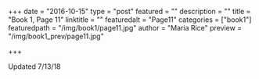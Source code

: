 +++
date = "2016-10-15"
type = "post"
featured = ""
description = ""
title = "Book 1, Page 11"
linktitle = ""
featuredalt = "Page11"
categories = ["book1"]
featuredpath = "/img/book1/page11.jpg"
author = "Maria Rice"
preview = "/img/book1_prev/page11.jpg"

+++

Updated 7/13/18
